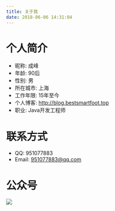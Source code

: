 ```yaml
---
title: 关于我
date: 2018-06-06 14:31:04
---
```

# 个人简介 #
- 昵称: 成峰
- 年龄: 90后
- 性别: 男
- 所在城市: 上海
- 工作年限: 15年至今
- 个人博客: http://blog.bestsmartfoot.top
- 职业: Java开发工程师

# 联系方式 #
- QQ: 951077883
- Email: 951077883@qq.com

# 公众号 #
![](https://i.imgur.com/vCnESbZ.jpg)
